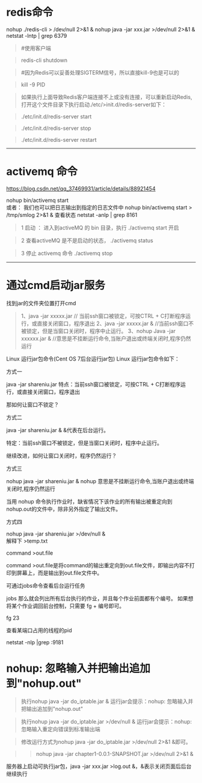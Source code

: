# redis命令
nohup ./redis-cli > /dev/null 2>&1 &
nohup java -jar xxx.jar >/dev/null 2>&1 &
netstat -lntp | grep 6379

>#使用客户端

>redis-cli shutdown

>#因为Redis可以妥善处理SIGTERM信号，所以直接kill-9也是可以的

>kill -9 PID

>如果执行上面导致Redis客户端连接不上或没有连接，可以重新启动Redis,打开这个文件目录下执行启动./etc/>init.d/redis-server如下：

>./etc/init.d/redis-server start

>./etc/init.d/redis-server stop

>./etc/init.d/redis-server restart

---
# activemq 命令

https://blog.csdn.net/qq_37469931/article/details/88921454

nohup bin/activemq start  
或者：
我们也可以把日志输出到指定的日志文件中
nohup bin/activemq start > /tmp/smlog 2>&1 & 
查看状态
netstat -anlp | grep 8161

> 1 启动 ： 进入到activeMQ 的 bin 目录，执行   ./activemq start  开启

> 2 查看activeMQ 是不是启动的状态， ./activemq  status

> 3 停止 activemq  命令 ./activemq  stop
---

# 通过cmd启动jar服务
找到jar的文件夹位置打开cmd

>1、java -jar xxxxx.jar  // 当前ssh窗口被锁定，可按CTRL + C打断程序运行，或直接关闭窗口，程序退出
>2、java -jar xxxxx.jar &   //当前ssh窗口不被锁定，但是当窗口关闭时，程序中止运行。
>3、nohup Java -jar xxxxxx.jar &  //意思是不挂断运行命令,当账户退出或终端关闭时,程序仍然运行



Linux 运行jar包命令(Cent OS 7后台运行jar包)
Linux 运行jar包命令如下：

 

方式一

java -jar shareniu.jar
特点：当前ssh窗口被锁定，可按CTRL + C打断程序运行，或直接关闭窗口，程序退出

那如何让窗口不锁定？

 

方式二

java -jar shareniu.jar &
&代表在后台运行。

特定：当前ssh窗口不被锁定，但是当窗口关闭时，程序中止运行。

继续改进，如何让窗口关闭时，程序仍然运行？

 

方式三

nohup java -jar shareniu.jar &
nohup 意思是不挂断运行命令,当账户退出或终端关闭时,程序仍然运行

当用 nohup 命令执行作业时，缺省情况下该作业的所有输出被重定向到nohup.out的文件中，除非另外指定了输出文件。

 

方式四

nohup java -jar shareniu.jar >/dev/null  &  
解释下 >temp.txt

command >out.file

command >out.file是将command的输出重定向到out.file文件，即输出内容不打印到屏幕上，而是输出到out.file文件中。

 

可通过jobs命令查看后台运行任务

jobs
那么就会列出所有后台执行的作业，并且每个作业前面都有个编号。
如果想将某个作业调回前台控制，只需要 fg + 编号即可。

fg 23
 

查看某端口占用的线程的pid

netstat -nlp |grep :9181



# nohup: 忽略输入并把输出追加到"nohup.out"

>执行nohup java -jar do_iptable.jar & 运行jar会提示：nohup: 忽略输入并把输出追加到"nohup.out"

>执行nohup java -jar do_iptable.jar >/dev/null  & 运行jar会提示：nohup: 忽略输入重定向错误到标准输出端

>修改运行方式为nohup java -jar do_iptable.jar >/dev/null 2>&1 &即可。

>>nohup java -jar chapter1-0.0.1-SNAPSHOT.jar >/dev/null 2>&1 &


服务器上启动可执行jar包，java -jar xxx.jar >log.out &，&表示关闭页面后后台继续执行